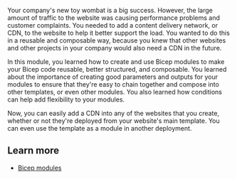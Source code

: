 Your company's new toy wombat is a big success. However, the large amount of traffic to the website was causing performance problems and customer complaints. You needed to add a content delivery network, or CDN, to the website to help it better support the load. You wanted to do this in a reusable and composable way, because you knew that other websites and other projects in your company would also need a CDN in the future.

In this module, you learned how to create and use Bicep modules to make your Bicep code reusable, better structured, and composable. You learned about the importance of creating good parameters and outputs for your modules to ensure that they're easy to chain together and compose into other templates, or even other modules. You also learned how conditions can help add flexibility to your modules.

Now, you can easily add a CDN into any of the websites that you create, whether or not they're deployed from your website's main template. You can even use the template as a module in another deployment.

## Learn more

- [Bicep modules](/azure/azure-resource-manager/bicep/modules)